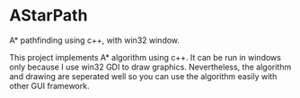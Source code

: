 AStarPath
=========

A* pathfinding using c++, with win32 window.

This project implements A* algorithm using c++. It can be run in windows only because I use win32 GDI to draw graphics. Nevertheless, the algorithm and drawing are seperated well so you can use the algorithm easily with other GUI framework.
